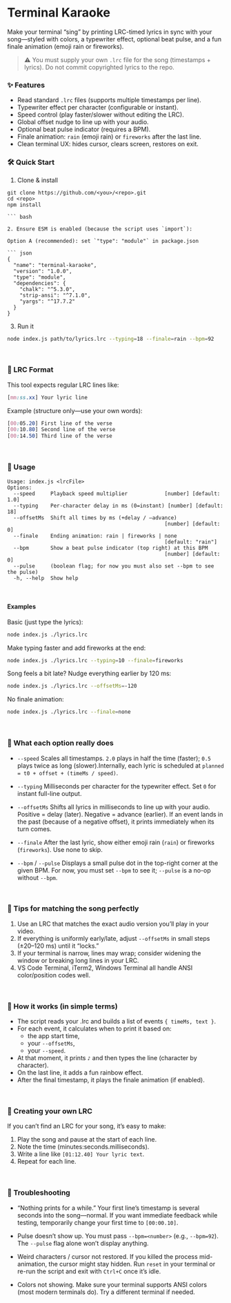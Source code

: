 # Terminal Karaoke

Make your terminal “sing” by printing LRC-timed lyrics in sync with your song—styled with colors, a typewriter effect, optional beat pulse, and a fun finale animation (emoji rain or fireworks).

> ⚠️ You must supply your own `.lrc` file for the song (timestamps + lyrics). Do not commit copyrighted lyrics to the repo.
> <br>

### ✨ Features

- Read standard `.lrc` files (supports multiple timestamps per line).
- Typewriter effect per character (configurable or instant).
- Speed control (play faster/slower without editing the LRC).
- Global offset nudge to line up with your audio.
- Optional beat pulse indicator (requires a BPM).
- Finale animation: `rain` (emoji rain) or `fireworks` after the last line.
- Clean terminal UX: hides cursor, clears screen, restores on exit.
  <br>

### 🛠️ Quick Start

1. Clone & install

````
git clone https://github.com/<you>/<repo>.git
cd <repo>
npm install

``` bash

2. Ensure ESM is enabled (because the script uses `import`):

Option A (recommended): set `"type": "module"` in package.json

``` json
{
  "name": "terminal-karaoke",
  "version": "1.0.0",
  "type": "module",
  "dependencies": {
    "chalk": "^5.3.0",
    "strip-ansi": "^7.1.0",
    "yargs": "^17.7.2"
  }
}
````

3. Run it

```bash
node index.js path/to/lyrics.lrc --typing=18 --finale=rain --bpm=92
```

<br>

### 🎼 LRC Format

This tool expects regular LRC lines like:

```scss
[mm:ss.xx] Your lyric line

```

Example (structure only—use your own words):

```scss
[00:05.20] First line of the verse
[00:10.80] Second line of the verse
[00:14.50] Third line of the verse
```

<br>

### 🚀 Usage

```
Usage: index.js <lrcFile>
Options:
  --speed     Playback speed multiplier            [number] [default: 1.0]
  --typing    Per-character delay in ms (0=instant) [number] [default: 18]
  --offsetMs  Shift all times by ms (+delay / –advance)
                                                   [number] [default: 0]
  --finale    Ending animation: rain | fireworks | none
                                                   [default: "rain"]
  --bpm       Show a beat pulse indicator (top right) at this BPM
                                                   [number] [default: 0]
  --pulse     (boolean flag; for now you must also set --bpm to see the pulse)
  -h, --help  Show help

```

<br>

#### Examples

Basic (just type the lyrics):

```bash
node index.js ./lyrics.lrc
```

Make typing faster and add fireworks at the end:

```bash
node index.js ./lyrics.lrc --typing=10 --finale=fireworks
```

Song feels a bit late? Nudge everything earlier by 120 ms:

```bash
node index.js ./lyrics.lrc --offsetMs=-120
```

No finale animation:

```bash
node index.js ./lyrics.lrc --finale=none

```

<br>

### 🔧 What each option really does

- `--speed`
  Scales all timestamps. `2.0` plays in half the time (faster); `0.5` plays twice as long (slower).Internally, each lyric is scheduled at `planned = t0 + offset + (timeMs / speed)`.

- `--typing`
  Milliseconds per character for the typewriter effect.
  Set `0` for instant full-line output.

- `--offsetMs`
  Shifts all lyrics in milliseconds to line up with your audio.
  Positive = delay (later). Negative = advance (earlier).
  If an event lands in the past (because of a negative offset), it prints immediately when its turn comes.

- `--finale`
  After the last lyric, show either emoji rain (`rain`) or fireworks (`fireworks`).
  Use none to skip.

- `--bpm` / `--pulse`
  Displays a small pulse dot in the top-right corner at the given BPM.
  For now, you must set `--bpm` to see it; `--pulse` is a no-op without `--bpm`.

<br>

### 🧪 Tips for matching the song perfectly

1. Use an LRC that matches the exact audio version you’ll play in your video.
2. If everything is uniformly early/late, adjust `--offsetMs` in small steps (±20–120 ms) until it “locks.”
3. If your terminal is narrow, lines may wrap; consider widening the window or breaking long lines in your LRC.
4. VS Code Terminal, iTerm2, Windows Terminal all handle ANSI color/position codes well.

<br>

### 🧩 How it works (in simple terms)

- The script reads your .lrc and builds a list of events `{ timeMs, text }`.
- For each event, it calculates when to print it based on:
  - the app start time,
  - your `--offsetMs`,
  - your `--speed`.
- At that moment, it prints `♪` and then types the line (character by character).
- On the last line, it adds a fun rainbow effect.
- After the final timestamp, it plays the finale animation (if enabled).

<br>

### 📝 Creating your own LRC

If you can’t find an LRC for your song, it’s easy to make:

1. Play the song and pause at the start of each line.
2. Note the time (minutes:seconds.milliseconds).
3. Write a line like `[01:12.40] Your lyric text`.
4. Repeat for each line.

<br>

### 🐛 Troubleshooting

- “Nothing prints for a while.”
  Your first line’s timestamp is several seconds into the song—normal. If you want immediate feedback while testing, temporarily change your first time to `[00:00.10]`.

- Pulse doesn’t show up.
  You must pass `--bpm=<number>` (e.g., `--bpm=92`). The `--pulse` flag alone won’t display anything.

- Weird characters / cursor not restored.
  If you killed the process mid-animation, the cursor might stay hidden. Run `reset` in your terminal or re-run the script and exit with `Ctrl+C` once it’s idle.

- Colors not showing.
  Make sure your terminal supports ANSI colors (most modern terminals do). Try a different terminal if needed.
